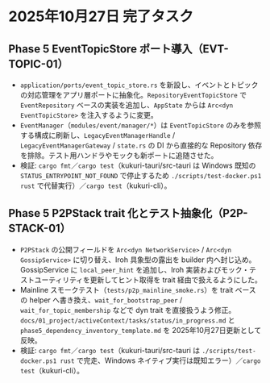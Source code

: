 # 2025年10月27日 完了タスク

## Phase 5 EventTopicStore ポート導入（EVT-TOPIC-01）
- `application/ports/event_topic_store.rs` を新設し、イベントとトピックの対応管理をアプリ層ポートに抽象化。`RepositoryEventTopicStore` で `EventRepository` ベースの実装を追加し、`AppState` からは `Arc<dyn EventTopicStore>` を注入するように変更。
- `EventManager`（`modules/event/manager/*`）は `EventTopicStore` のみを参照する構成に刷新し、`LegacyEventManagerHandle` / `LegacyEventManagerGateway` / `state.rs` の DI から直接的な Repository 依存を排除。テスト用ハンドラやモックも新ポートに追随させた。
- 検証: `cargo fmt`／`cargo test`（kukuri-tauri/src-tauri は Windows 既知の `STATUS_ENTRYPOINT_NOT_FOUND` で停止するため `./scripts/test-docker.ps1 rust` で代替実行）／`cargo test`（kukuri-cli）。

## Phase 5 P2PStack trait 化とテスト抽象化（P2P-STACK-01）
- `P2PStack` の公開フィールドを `Arc<dyn NetworkService>` / `Arc<dyn GossipService>` に切り替え、Iroh 具象型の露出を builder 内へ封じ込め。GossipService に `local_peer_hint` を追加し、Iroh 実装およびモック・テストユーティリティを更新してヒント取得を trait 経由で扱えるようにした。
- Mainline スモークテスト（`tests/p2p_mainline_smoke.rs`）を trait ベースの helper へ書き換え、`wait_for_bootstrap_peer` / `wait_for_topic_membership` などで dyn trait を直接扱うよう修正。`docs/01_project/activeContext/tasks/status/in_progress.md` と `phase5_dependency_inventory_template.md` を 2025年10月27日更新として反映。
- 検証: `cargo fmt`／`cargo test`（kukuri-tauri/src-tauri は `./scripts/test-docker.ps1 rust` で完走、Windows ネイティブ実行は既知エラー）／`cargo test`（kukuri-cli）。
